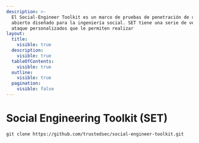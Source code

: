 ```yaml
---
description: >-
  El Social-Engineer Toolkit es un marco de pruebas de penetración de código
  abierto diseñado para la ingeniería social. SET tiene una serie de vectores de
  ataque personalizados que le permiten realizar
layout:
  title:
    visible: true
  description:
    visible: true
  tableOfContents:
    visible: true
  outline:
    visible: true
  pagination:
    visible: false
---
```


# Social Engineering Toolkit (SET)

```
git clone https://github.com/trustedsec/social-engineer-toolkit.git
```
